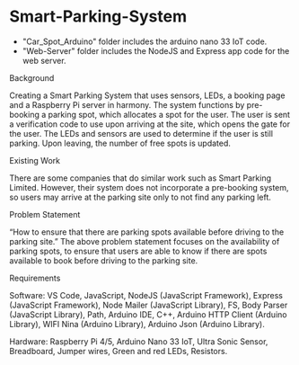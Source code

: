 # Smart-Parking-System

- "Car_Spot_Arduino" folder includes the arduino nano 33 IoT code.
- "Web-Server" folder includes the NodeJS and Express app code for the web server.

Background

Creating a Smart Parking System that uses sensors, LEDs, a booking page and a Raspberry Pi server in harmony.
The system functions by pre-booking a parking spot, which allocates a spot for the user.  The user is sent a verification code to use upon arriving at the site, which opens the gate for the user. The LEDs and sensors are used to determine if the user is still parking. Upon leaving, the number of free spots is updated.

Existing Work

There are some companies that do similar work such as Smart Parking Limited. However, their system does not incorporate a pre-booking system, so users may arrive at the parking site only to not find any parking left.

Problem Statement

“How to ensure that there are parking spots available before driving to the parking site.”
The above problem statement focuses on the availability of parking spots, to ensure that users are able to know if there are spots available to book before driving to the parking site.

Requirements 

Software: VS Code, JavaScript, NodeJS (JavaScript Framework), Express (JavaScript Framework), Node Mailer (JavaScript Library), FS, Body Parser (JavaScript Library), Path, Arduino IDE, C++, Arduino HTTP Client (Arduino Library), WIFI Nina (Arduino Library), Arduino Json (Arduino Library).

Hardware: Raspberry Pi 4/5, Arduino Nano 33 IoT, Ultra Sonic Sensor, Breadboard, Jumper wires, Green and red LEDs, Resistors.
